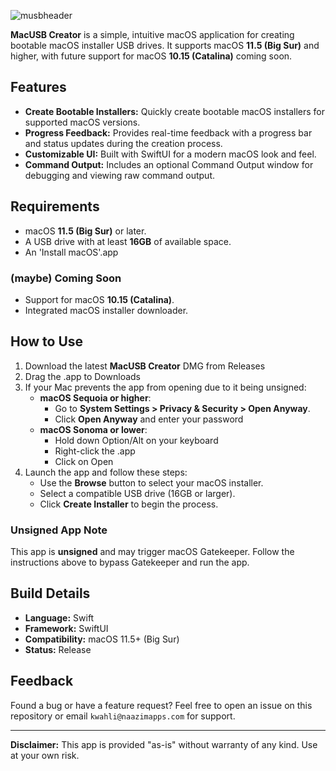 ![musbheader](https://github.com/user-attachments/assets/198c0618-c404-41da-a921-e71792a103ef)


**MacUSB Creator** is a simple, intuitive macOS application for creating bootable macOS installer USB drives. It supports macOS **11.5 (Big Sur)** and higher, with future support for macOS **10.15 (Catalina)** coming soon.

## Features
- **Create Bootable Installers:** Quickly create bootable macOS installers for supported macOS versions.
- **Progress Feedback:** Provides real-time feedback with a progress bar and status updates during the creation process.
- **Customizable UI:** Built with SwiftUI for a modern macOS look and feel.
- **Command Output:** Includes an optional Command Output window for debugging and viewing raw command output.

## Requirements
- macOS **11.5 (Big Sur)** or later.
- A USB drive with at least **16GB** of available space.
- An 'Install macOS'.app

### (maybe) Coming Soon
- Support for macOS **10.15 (Catalina)**.
- Integrated macOS installer downloader.

## How to Use
1. Download the latest **MacUSB Creator** DMG from Releases
2. Drag the .app to Downloads
3. If your Mac prevents the app from opening due to it being unsigned:
   - **macOS Sequoia or higher**:
     - Go to **System Settings > Privacy & Security > Open Anyway**.
     - Click **Open Anyway** and enter your password
   - **macOS Sonoma or lower**:
     -  Hold down Option/Alt on your keyboard
     -  Right-click the .app
     -  Click on Open
4. Launch the app and follow these steps:
   - Use the **Browse** button to select your macOS installer.
   - Select a compatible USB drive (16GB or larger).
   - Click **Create Installer** to begin the process.

### Unsigned App Note
This app is **unsigned** and may trigger macOS Gatekeeper. Follow the instructions above to bypass Gatekeeper and run the app.

## Build Details
- **Language:** Swift
- **Framework:** SwiftUI
- **Compatibility:** macOS 11.5+ (Big Sur)
- **Status:** Release

## Feedback
Found a bug or have a feature request? Feel free to open an issue on this repository or email `kwahli@naazimapps.com` for support.

---

**Disclaimer:** This app is provided "as-is" without warranty of any kind. Use at your own risk.
